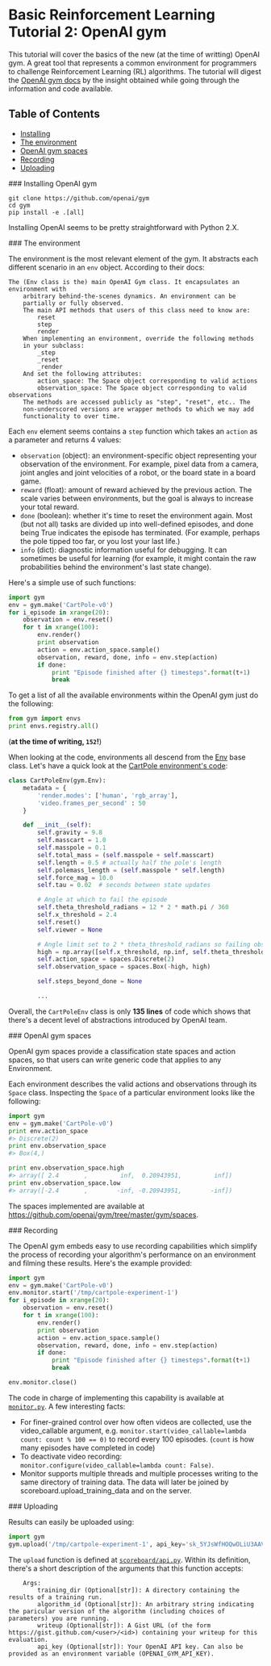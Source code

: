 Basic Reinforcement Learning Tutorial 2: OpenAI gym
===================================================

This tutorial will cover the basics of the new (at the time of writting) OpenAI gym. A great tool that represents a common environment for programmers to challenge Reinforcement Learning (RL) algorithms. The tutorial will digest the [OpenAI gym docs](https://gym.openai.com/docs) by the insight obtained while going through the information and code available.

## Table of Contents
- [Installing](#installing)
- [The environment](#environment)
- [OpenAI gym spaces](#spaces)
- [Recording](#recording)
- [Uploading](#uploading)

<div id='installing'/>
### Installing OpenAI gym

```
git clone https://github.com/openai/gym
cd gym
pip install -e .[all]

```

Installing OpenAI seems to be pretty straightforward with Python 2.X.

<div id='environment'/>
### The environment

The environment is the most relevant element of the gym. It abstracts each different scenario in an `env` object. According to their docs:

```
The (Env class is the) main OpenAI Gym class. It encapsulates an environment with
    arbitrary behind-the-scenes dynamics. An environment can be
    partially or fully observed.
    The main API methods that users of this class need to know are:
        reset
        step
        render
    When implementing an environment, override the following methods
    in your subclass:
        _step
        _reset
        _render
    And set the following attributes:
        action_space: The Space object corresponding to valid actions
        observation_space: The Space object corresponding to valid observations
    The methods are accessed publicly as "step", "reset", etc.. The
    non-underscored versions are wrapper methods to which we may add
    functionality to over time.
```

Each `env` element seems contains a `step` function which takes an `action` as a parameter and returns 4 values:

- `observation` (object): an environment-specific object representing your observation of the environment. For example, pixel data from a camera, joint angles and joint velocities of a robot, or the board state in a board game.
- `reward` (float): amount of reward achieved by the previous action. The scale varies between environments, but the goal is always to increase your total reward.
- `done` (boolean): whether it's time to reset the environment again. Most (but not all) tasks are divided up into well-defined episodes, and done being True indicates the episode has terminated. (For example, perhaps the pole tipped too far, or you lost your last life.)
- `info` (dict): diagnostic information useful for debugging. It can sometimes be useful for learning (for example, it might contain the raw probabilities behind the environment's last state change). 


Here's a simple use of such functions:
```python
import gym
env = gym.make('CartPole-v0')
for i_episode in xrange(20):
    observation = env.reset()
    for t in xrange(100):
        env.render()
        print observation
        action = env.action_space.sample()
        observation, reward, done, info = env.step(action)
        if done:
            print "Episode finished after {} timesteps".format(t+1)
            break

```

To get a list of all the available environments within the OpenAI gym just do the following:
```python
from gym import envs
print envs.registry.all()
```
(**at the time of writing, `152`!**)

When looking at the code, environments all descend from the [Env](https://github.com/openai/gym/blob/master/gym/core.py#L10) base class. Let's have a quick look at the [CartPole environment's code](https://github.com/openai/gym/blob/master/gym/envs/classic_control/cartpole.py):

```python
class CartPoleEnv(gym.Env):
    metadata = {
        'render.modes': ['human', 'rgb_array'],
        'video.frames_per_second' : 50
    }

    def __init__(self):
        self.gravity = 9.8
        self.masscart = 1.0
        self.masspole = 0.1
        self.total_mass = (self.masspole + self.masscart)
        self.length = 0.5 # actually half the pole's length
        self.polemass_length = (self.masspole * self.length)
        self.force_mag = 10.0
        self.tau = 0.02  # seconds between state updates

        # Angle at which to fail the episode
        self.theta_threshold_radians = 12 * 2 * math.pi / 360
        self.x_threshold = 2.4
        self.reset()
        self.viewer = None

        # Angle limit set to 2 * theta_threshold_radians so failing observation is still within bounds
        high = np.array([self.x_threshold, np.inf, self.theta_threshold_radians * 2, np.inf])
        self.action_space = spaces.Discrete(2)
        self.observation_space = spaces.Box(-high, high)

        self.steps_beyond_done = None

        ...
```
Overall, the `CartPoleEnv` class is only **135 lines** of code which shows that there's a decent level of  abstractions introduced by OpenAI team.



<div id='spaces'/>
### OpenAI gym spaces

OpenAI gym spaces provide a classification state spaces and action spaces, so that users can write generic code that applies to any Environment.
    
Each environment describes the valid actions and observations through its `Space` class. Inspecting the `Space` of a particular environment looks like the following:
```python
import gym
env = gym.make('CartPole-v0')
print env.action_space
#> Discrete(2)
print env.observation_space
#> Box(4,)

print env.observation_space.high
#> array([ 2.4       ,         inf,  0.20943951,         inf])
print env.observation_space.low
#> array([-2.4       ,        -inf, -0.20943951,        -inf])
```

The spaces implemented are available at https://github.com/openai/gym/tree/master/gym/spaces.

<div id='recording'/>
### Recording

The OpenAI gym embeds easy to use recording capabilities which simplify the process of recording your algorithm's performance on an environment and filming these results. Here's the example provided:
```python
import gym
env = gym.make('CartPole-v0')
env.monitor.start('/tmp/cartpole-experiment-1')
for i_episode in xrange(20):
    observation = env.reset()
    for t in xrange(100):
        env.render()
        print observation
        action = env.action_space.sample()
        observation, reward, done, info = env.step(action)
        if done:
            print "Episode finished after {} timesteps".format(t+1)
            break

env.monitor.close()
```

The code in charge of implementing this capability is available at [`monitor.py`](https://github.com/openai/gym/blob/master/gym/monitoring/monitor.py). A few interesting facts:
-  For finer-grained control over how often videos are collected, use the video_callable argument, e.g. `monitor.start(video_callable=lambda count: count % 100 == 0)` to record every 100 episodes. (`count` is how many episodes have completed in code)
- To deactivate video recording: `monitor.configure(video_callable=lambda count: False)`.
- Monitor supports multiple threads and multiple processes writing to the same directory of training data. The data will later be joined by scoreboard.upload_training_data and on the server.


<div id='uploading'/>
### Uploading

Results can easily be uploaded using:
```python
import gym
gym.upload('/tmp/cartpole-experiment-1', api_key='sk_5YJsWfHOQwOLiU3AAVyYeA')
```

The `upload` function is defined at [`scoreboard/api.py`](https://github.com/openai/gym/blob/master/gym/scoreboard/api.py#L18). Within its definition, there's a short description of the arguments that this function accepts:

```
    Args:
        training_dir (Optional[str]): A directory containing the results of a training run.
        algorithm_id (Optional[str]): An arbitrary string indicating the paricular version of the algorithm (including choices of parameters) you are running.
        writeup (Optional[str]): A Gist URL (of the form https://gist.github.com/<user>/<id>) containing your writeup for this evaluation.
        api_key (Optional[str]): Your OpenAI API key. Can also be provided as an environment variable (OPENAI_GYM_API_KEY).
```



